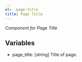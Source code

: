 ```yaml
---
el: .page-title
title: Page Title
---
```

_Component for Page Title_

## Variables
* page_title: [string] Title of page.
